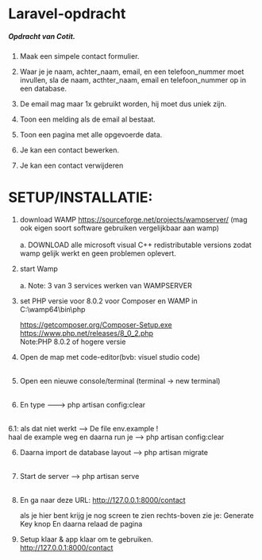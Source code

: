 # Laravel-opdracht

<h5>Opdracht van <strong>Cotit</strong>.</h5>

<p>

1.	Maak een simpele contact formulier.

2.	Waar je je naam, achter_naam, email, en een telefoon_nummer moet invullen, sla de naam, acthter_naam, email en telefoon_nummer op in een database.


3.	De email mag maar 1x gebruikt worden, hij moet dus uniek zijn. 
1.	Toon een melding als de email al bestaat.

4.	Toon een pagina met alle opgevoerde data.

5.	Je kan een contact bewerken.


6.	Je kan een contact verwijderen
</p>

<h1>SETUP/INSTALLATIE:</h1>


1. download WAMP https://sourceforge.net/projects/wampserver/ (mag ook eigen soort software gebruiken vergelijkbaar aan wamp)<br>
    <br>
    a. DOWNLOAD alle microsoft visual C++ redistributable versions zodat wamp gelijk werkt en geen problemen oplevert.

2. start Wamp<br>
    <br>
    a. Note: 3 van 3 services werken van WAMPSERVER

3. set PHP versie voor 8.0.2 voor Composer en WAMP in C:\wamp64\bin\php<br>

    https://getcomposer.org/Composer-Setup.exe
    <br>
    https://www.php.net/releases/8_0_2.php
    <br>
    Note:PHP 8.0.2 of hogere versie

4. Open de map met code-editor(bvb: visuel studio code)<br><br>

5. Open een nieuwe console/terminal (terminal -> new terminal)<br><br>

6. En type ---> php artisan config:clear<br><br>

6.1: als dat niet werkt --> De file env.example !
<br>
haal de example weg en daarna run je --> php artisan config:clear


6. Daarna import de database layout --> php artisan migrate<br><br>

7. Start de server --> php artisan serve<br><br>



8. En ga naar deze URL: http://127.0.0.1:8000/contact

    als je hier bent krijg je nog screen te zien
    rechts-boven zie je: Generate Key knop <klik daarop>
    En daarna relaad de pagina



9. Setup klaar & app klaar om te gebruiken.<br>
http://127.0.0.1:8000/contact
